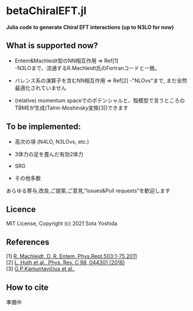 # betaChiralEFT.jl

**Julia code to generate Chiral EFT interactions (up to N3LO for now)**


## What is supported now?  
 
* Entem&Machleidt型のNN相互作用 => Ref[1]  
    -N3LOまで、流通するR.Machleidt氏のFortranコードと一致。
* バレンス系の演算子を含むNN相互作用  => Ref[2]
    -"NLOvs"まで, まだ全然最適化されていません

* (relative) momentum spaceでのポテンシャルと、殻模型で言うところのTBMEが生成(Talmi-Moshinsky変換[3])できます

## To be implemented:  

* 高次の項 (N4LO, N3LOvs, etc.)

* 3体力の足を畳んだ有効2体力

* SRG

* その他多数

あらゆる寄与,改良,ご提案,ご意見,"Issues&Pull requests"を歓迎します

## Licence  

MIT License, Copyright (c) 2021 Sota Yoshida

## References

[1] [R. Machleidt, D. R. Entem, Phys.Rept.503:1-75,2011](https://www.sciencedirect.com/science/article/pii/S0370157311000457)  
[2] [L. Huth et al., Phys. Rev. C 98, 044301 (2018)](https://journals.aps.org/prc/abstract/10.1103/PhysRevC.98.044301)  
[3] [G.P.Kamuntavičius et al.,](https://www.sciencedirect.com/science/article/pii/S0375947401011010)  


## How to cite  

準備中
